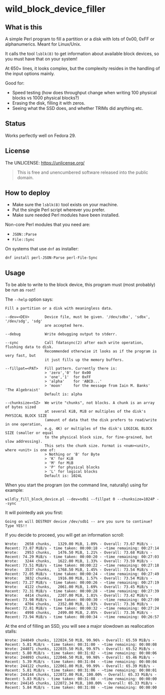 # wild_block_device_filler

## What is this

A simple Perl program to fill a partition or a disk with lots of 0x00, 0xFF or alphanumerics. Meant for Linux/Unix.

It calls the tool `lsblk(8)` to get information about available block devices, so you must have that on your system!

At 650+ lines, it looks complex, but the complexity resides in the handling of the input options mainly.

Good for:

   * Speed testing (how does throughput change when writing 100 physical blocks vs 1000 physical blocks?)
   * Erasing the disk, filling it with zeros.
   * Seeing what the SSD does, and whether TRIMs did anything etc.
   
## Status

Works perfectly well on Fedora 29.

## License

The UNLICENSE: https://unlicense.org/

> This is free and unencumbered software released into the public domain.

## How to deploy

   * Make sure the `lsblk(8)` tool exists on your machine.
   * Put the single Perl script wherever you prefer.
   * Make sure needed Perl modules have been installed. 
   
Non-core Perl modules that you need are:

   * `JSON::Parse`
   * `File::Sync`

On systems that use `dnf` as installer:

    dnf install perl-JSON-Parse perl-File-Sync

## Usage

To be able to write to the block device, this program must (most probably) be run as `root`!

The `--help` option says:

    Fill a partition or a disk with meaningless data.

    --dev=<DEV>       Device file, must be given. '/dev/sdbx', 'sdbx', '/dev/sdg', 'sdg'
                      are accepted here.

    --debug           Write debugging output to stderr.

    --sync            Call fdatasync(2) after each write operation, flushing data to disk. 
                      Recommended otherwise it looks as if the program is very fast, but
                      it just fills up the memory buffers.

    --fillpat=<PAT>   Fill pattern. Currently there is:
                      > 'zero','0' for 0x00
                      > 'one','1'  for 0xFF
                      > 'alpha'    for 'ABCD...'
                      > 'moon'     for the message from Iain M. Banks' 'The Algebraist'
                      Default is: alpha

    --chunksize=<SZ>  We write "chunks", not blocks. A chunk is an array of bytes sized 
                      at several KiB, MiB or multiples of the disk's PHYSICAL BLOCK SIZE
                      (amount of data that the disk prefers to read/write in one operation,
                      e.g. 4K) or multiples of the disk's LOGICAL BLOCK SIZE (smaller or equal
                      to the physical block size, for fine-grained, but slow addressing).
                      This sets the chunk size. Format is <num><unit>, where <unit> is one of:
                      > Nothing or 'B' for Byte
                      > 'K' for KiB
                      > 'M' for MiB
                      > 'P' for physical blocks
                      > 'L' for logical blocks
                      Default is: 1024L

When you start the program (on the command line, naturally) using for example:

    wildly_fill_block_device.pl --dev=sdb1 --fillpat 0 --chunksize=1024P --sync
   
It will pointedly ask you first:

    Going on will DESTROY device /dev/sdb1 -- are you sure to continue? Type YES!!

If you decide to proceed, you will get an information scroll:

    Wrote:   2658 chunks,   1329.00 MiB, 1.09% - Overall: 73.67 MiB/s - Recent: 73.87 MiB/s - time taken: 00:00:18 - ~time remaining: 00:27:14
    Wrote:   2953 chunks,   1476.50 MiB, 1.21% - Overall: 73.68 MiB/s - Recent: 74.29 MiB/s - time taken: 00:00:20 - ~time remaining: 00:27:03
    Wrote:   3244 chunks,   1622.00 MiB, 1.33% - Overall: 73.59 MiB/s - Recent: 73.51 MiB/s - time taken: 00:00:22 - ~time remaining: 00:27:18
    Wrote:   3537 chunks,   1768.50 MiB, 1.45% - Overall: 73.54 MiB/s - Recent: 72.05 MiB/s - time taken: 00:00:24 - ~time remaining: 00:27:49
    Wrote:   3832 chunks,   1916.00 MiB, 1.57% - Overall: 73.54 MiB/s - Recent: 73.27 MiB/s - time taken: 00:00:26 - ~time remaining: 00:27:19
    Wrote:   4122 chunks,   2061.00 MiB, 1.69% - Overall: 73.45 MiB/s - Recent: 72.31 MiB/s - time taken: 00:00:28 - ~time remaining: 00:27:39
    Wrote:   4414 chunks,   2207.00 MiB, 1.81% - Overall: 73.42 MiB/s - Recent: 73.98 MiB/s - time taken: 00:00:30 - ~time remaining: 00:27:00
    Wrote:   4704 chunks,   2352.00 MiB, 1.93% - Overall: 73.36 MiB/s - Recent: 72.81 MiB/s - time taken: 00:00:32 - ~time remaining: 00:27:24
    Wrote:   4998 chunks,   2499.00 MiB, 2.05% - Overall: 73.36 MiB/s - Recent: 73.94 MiB/s - time taken: 00:00:34 - ~time remaining: 00:26:57

At the end of filling an SSD, you will see a major slowdown as reallocation stalls:

    Wrote: 244049 chunks, 122024.50 MiB, 99.96% - Overall: 65.59 MiB/s - Recent: 5.81 MiB/s - time taken: 00:31:00 - ~time remaining: 00:00:08
    Wrote: 244071 chunks, 122035.50 MiB, 99.97% - Overall: 65.52 MiB/s - Recent: 5.80 MiB/s - time taken: 00:31:02 - ~time remaining: 00:00:06
    Wrote: 244093 chunks, 122046.50 MiB, 99.98% - Overall: 65.46 MiB/s - Recent: 5.39 MiB/s - time taken: 00:31:04 - ~time remaining: 00:00:04
    Wrote: 244122 chunks, 122061.00 MiB, 99.99% - Overall: 65.39 MiB/s - Recent: 5.81 MiB/s - time taken: 00:31:06 - ~time remaining: 00:00:01
    Wrote: 244144 chunks, 122072.00 MiB, 100.00% - Overall: 65.33 MiB/s - Recent: 5.83 MiB/s - time taken: 00:31:08 - ~time remaining: 00:00:00
    Wrote: 244145 chunks, 122072.34 MiB, 100.00% - Overall: 65.33 MiB/s - Recent: 5.84 MiB/s - time taken: 00:31:08 - ~time remaining: 00:00:00
